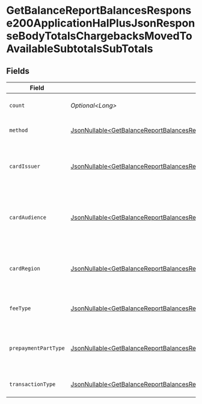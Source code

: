 # GetBalanceReportBalancesResponse200ApplicationHalPlusJsonResponseBodyTotalsChargebacksMovedToAvailableSubtotalsSubTotals


## Fields

| Field                                                                                                                                                                                                                                                                                                            | Type                                                                                                                                                                                                                                                                                                             | Required                                                                                                                                                                                                                                                                                                         | Description                                                                                                                                                                                                                                                                                                      | Example                                                                                                                                                                                                                                                                                                          |
| ---------------------------------------------------------------------------------------------------------------------------------------------------------------------------------------------------------------------------------------------------------------------------------------------------------------- | ---------------------------------------------------------------------------------------------------------------------------------------------------------------------------------------------------------------------------------------------------------------------------------------------------------------- | ---------------------------------------------------------------------------------------------------------------------------------------------------------------------------------------------------------------------------------------------------------------------------------------------------------------- | ---------------------------------------------------------------------------------------------------------------------------------------------------------------------------------------------------------------------------------------------------------------------------------------------------------------- | ---------------------------------------------------------------------------------------------------------------------------------------------------------------------------------------------------------------------------------------------------------------------------------------------------------------- |
| `count`                                                                                                                                                                                                                                                                                                          | *Optional\<Long>*                                                                                                                                                                                                                                                                                                | :heavy_minus_sign:                                                                                                                                                                                                                                                                                               | Number of transactions of this type                                                                                                                                                                                                                                                                              | 50                                                                                                                                                                                                                                                                                                               |
| `method`                                                                                                                                                                                                                                                                                                         | [JsonNullable\<GetBalanceReportBalancesResponse200ApplicationHalPlusJsonResponseBodyTotalsChargebacksMovedToAvailableSubtotalsMethod>](../../models/operations/GetBalanceReportBalancesResponse200ApplicationHalPlusJsonResponseBodyTotalsChargebacksMovedToAvailableSubtotalsMethod.md)                         | :heavy_minus_sign:                                                                                                                                                                                                                                                                                               | Payment type of the transactions                                                                                                                                                                                                                                                                                 | creditcard                                                                                                                                                                                                                                                                                                       |
| `cardIssuer`                                                                                                                                                                                                                                                                                                     | [JsonNullable\<GetBalanceReportBalancesResponse200ApplicationHalPlusJsonResponseBodyTotalsChargebacksMovedToAvailableSubtotalsCardIssuer>](../../models/operations/GetBalanceReportBalancesResponse200ApplicationHalPlusJsonResponseBodyTotalsChargebacksMovedToAvailableSubtotalsCardIssuer.md)                 | :heavy_minus_sign:                                                                                                                                                                                                                                                                                               | In case of payments transactions with card, the card issuer will be available                                                                                                                                                                                                                                    | amex                                                                                                                                                                                                                                                                                                             |
| `cardAudience`                                                                                                                                                                                                                                                                                                   | [JsonNullable\<GetBalanceReportBalancesResponse200ApplicationHalPlusJsonResponseBodyTotalsChargebacksMovedToAvailableSubtotalsCardAudience>](../../models/operations/GetBalanceReportBalancesResponse200ApplicationHalPlusJsonResponseBodyTotalsChargebacksMovedToAvailableSubtotalsCardAudience.md)             | :heavy_minus_sign:                                                                                                                                                                                                                                                                                               | In case of payments trnsactions with card, the card audience will be available.                                                                                                                                                                                                                                  | other                                                                                                                                                                                                                                                                                                            |
| `cardRegion`                                                                                                                                                                                                                                                                                                     | [JsonNullable\<GetBalanceReportBalancesResponse200ApplicationHalPlusJsonResponseBodyTotalsChargebacksMovedToAvailableSubtotalsCardRegion>](../../models/operations/GetBalanceReportBalancesResponse200ApplicationHalPlusJsonResponseBodyTotalsChargebacksMovedToAvailableSubtotalsCardRegion.md)                 | :heavy_minus_sign:                                                                                                                                                                                                                                                                                               | In case of payments transactions with card, the card region will be available.                                                                                                                                                                                                                                   | domestic                                                                                                                                                                                                                                                                                                         |
| `feeType`                                                                                                                                                                                                                                                                                                        | [JsonNullable\<GetBalanceReportBalancesResponse200ApplicationHalPlusJsonResponseBodyTotalsChargebacksMovedToAvailableSubtotalsFeeType>](../../models/operations/GetBalanceReportBalancesResponse200ApplicationHalPlusJsonResponseBodyTotalsChargebacksMovedToAvailableSubtotalsFeeType.md)                       | :heavy_minus_sign:                                                                                                                                                                                                                                                                                               | Present when the transaction represents a fee.                                                                                                                                                                                                                                                                   | payment-fee                                                                                                                                                                                                                                                                                                      |
| `prepaymentPartType`                                                                                                                                                                                                                                                                                             | [JsonNullable\<GetBalanceReportBalancesResponse200ApplicationHalPlusJsonResponseBodyTotalsChargebacksMovedToAvailableSubtotalsPrepaymentPartType>](../../models/operations/GetBalanceReportBalancesResponse200ApplicationHalPlusJsonResponseBodyTotalsChargebacksMovedToAvailableSubtotalsPrepaymentPartType.md) | :heavy_minus_sign:                                                                                                                                                                                                                                                                                               | Prepayment part: fee itself, reimbursement, discount, VAT or rounding compensation.                                                                                                                                                                                                                              | fee                                                                                                                                                                                                                                                                                                              |
| `transactionType`                                                                                                                                                                                                                                                                                                | [JsonNullable\<GetBalanceReportBalancesResponse200ApplicationHalPlusJsonResponseBodyTotalsChargebacksMovedToAvailableSubtotalsTransactionType>](../../models/operations/GetBalanceReportBalancesResponse200ApplicationHalPlusJsonResponseBodyTotalsChargebacksMovedToAvailableSubtotalsTransactionType.md)       | :heavy_minus_sign:                                                                                                                                                                                                                                                                                               | Represents the transaction type                                                                                                                                                                                                                                                                                  | payment                                                                                                                                                                                                                                                                                                          |